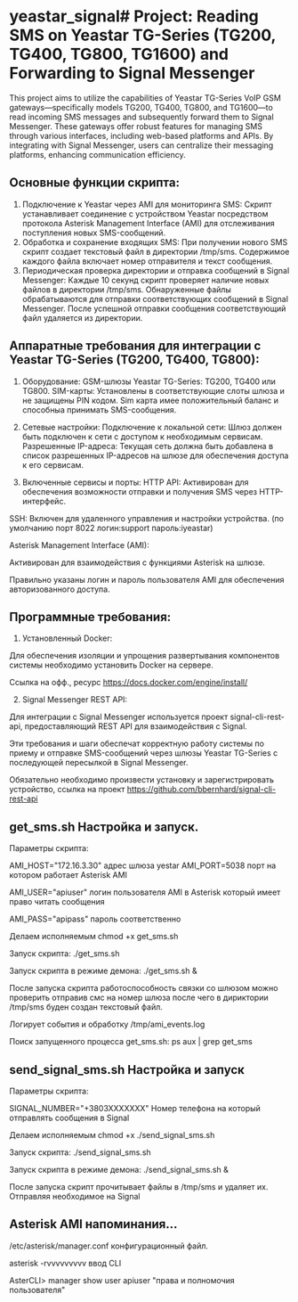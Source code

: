 # yeastar_signal# Project: Reading SMS on Yeastar TG-Series (TG200, TG400, TG800, TG1600) and Forwarding to Signal Messenger
This project aims to utilize the capabilities of Yeastar TG-Series VoIP GSM gateways—specifically models TG200, TG400, TG800, and TG1600—to read incoming SMS messages and subsequently forward them to Signal Messenger. These gateways offer robust features for managing SMS through various interfaces, including web-based platforms and APIs. By integrating with Signal Messenger, users can centralize their messaging platforms, enhancing communication efficiency.

## Основные функции скрипта:
1.	Подключение к Yeastar через AMI для мониторинга SMS:
Скрипт устанавливает соединение с устройством Yeastar посредством протокола Asterisk Management Interface (AMI) для отслеживания поступления новых SMS-сообщений.
2.	Обработка и сохранение входящих SMS:
При получении нового SMS скрипт создает текстовый файл в директории /tmp/sms.
Содержимое каждого файла включает номер отправителя и текст сообщения.
3.	Периодическая проверка директории и отправка сообщений в Signal Messenger:
Каждые 10 секунд скрипт проверяет наличие новых файлов в директории /tmp/sms.
Обнаруженные файлы обрабатываются для отправки соответствующих сообщений в Signal Messenger.
После успешной отправки сообщения соответствующий файл удаляется из директории.

## Аппаратные требования для интеграции с Yeastar TG-Series (TG200, TG400, TG800):
1.	Оборудование:
GSM-шлюзы Yeastar TG-Series: TG200, TG400 или TG800.
SIM-карты: Установлены в соответствующие слоты шлюза и не защищены PIN кодом.
Sim карта имее положительный баланс и способныа принимать SMS-сообщения.

2.	Сетевые настройки:
Подключение к локальной сети: Шлюз должен быть подключен к сети с доступом к необходимым сервисам.
Разрешенные IP-адреса: 
	Текущая сеть должна быть добавлена в список разрешенных IP-адресов на шлюзе для обеспечения доступа к его сервисам.

3.	Включенные сервисы и порты:
HTTP API: Активирован для обеспечения возможности отправки и получения SMS через HTTP-интерфейс.

SSH: Включен для удаленного управления и настройки устройства. (по умолчанию порт 8022 логин:support пароль:iyeastar)

Asterisk Management Interface (AMI): 

Активирован для взаимодействия с функциями Asterisk на шлюзе.

Правильно указаны логин и пароль пользователя AMI для обеспечения авторизованного доступа.

## Программные требования:

1.	Установленный Docker:

 Для обеспечения изоляции и упрощения развертывания компонентов системы необходимо установить Docker на сервере. 

 Ссылка на офф., ресурс https://docs.docker.com/engine/install/

2.	Signal Messenger REST API:

 Для интеграции с Signal Messenger используется проект signal-cli-rest-api, предоставляющий REST API для взаимодействия с Signal.

Эти требования и шаги обеспечат корректную работу системы по приему и отправке SMS-сообщений через шлюзы Yeastar TG-Series с последующей пересылкой в Signal Messenger.

Обязательно необходимо произвести установку и зарегистрировать устройство, ссылка на проект https://github.com/bbernhard/signal-cli-rest-api

## get_sms.sh Настройка и запуск.

Параметры скрипта:

AMI_HOST="172.16.3.30" адрес шлюза yestar
AMI_PORT=5038 порт на котором работает Asterisk AMI 

AMI_USER="apiuser" логин пользователя AMI в Asterisk который имеет право читать сообщения 

AMI_PASS="apipass" пароль соответственно

Делаем исполняемым chmod +x get_sms.sh

Запуск скрипта: ./get_sms.sh

Запуск скрипта в режиме демона: ./get_sms.sh &

После запуска скрипта работоспособность связки со шлюзом можно проверить отправив смс на номер шлюза после чего в дириктории /tmp/sms буден создан текстовый файл.

Логирует события и обработку /tmp/ami_events.log

Поиск запущенного процесса get_sms.sh: ps aux | grep get_sms

## send_signal_sms.sh Настройка и запуск

Параметры скрипта:

SIGNAL_NUMBER="+3803XXXXXXX" Номер телефона на который отправлять сообщения в Signal

Делаем исполняемым chmod +x ./send_signal_sms.sh

Запуск скрипта: ./send_signal_sms.sh

Запуск скрипта в режиме демона: ./send_signal_sms.sh &

После запуска скрипт прочитывает файлы в /tmp/sms и удаляет их. Отправляя необходимое на Signal

## Asterisk AMI напоминания...

/etc/asterisk/manager.conf конфигурационный файл.

asterisk -rvvvvvvvvv ввод CLI

AsterCLI> manager show user apiuser "права и полномочия пользователя"



